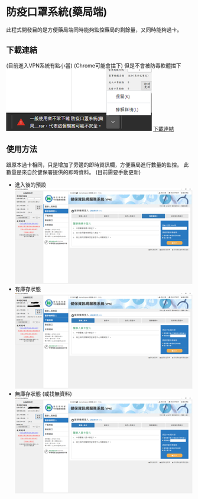 # 防疫口罩系統(藥局端)
此程式開發目的是方便藥局端同時能夠監控藥局的剩餘量，又同時能夠過卡。
## 下載連結
(目前進入VPN系統有點小當) (Chrome可能會擋下)
但是不會被防毒軟體擋下  
![chrome](Pic/chrome.PNG)
[下載連結](https://github.com/k1vink1vin/Vaccination-mask-system-pharmacy-side-/raw/master/%E9%98%B2%E7%96%AB%E5%8F%A3%E7%BD%A9%E7%B3%BB%E7%B5%B1(%E8%97%A5%E5%B1%80%E7%AB%AF).rar "link")
## 使用方法

跟原本過卡相同，只是增加了旁邊的即時資訊欄，方便藥局進行數量的監控。
此數量是來自於健保署提供的即時資料。 (目前需要手動更新)

-   進入後的預設
![Default](Pic/Default.PNG)
-   有庫存狀態
![True](Pic/True.PNG)
-   無庫存狀態 (或找無資料)
![False](Pic/False.PNG)
